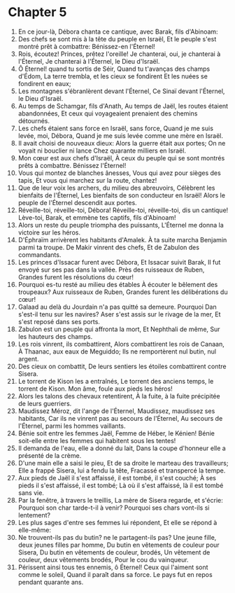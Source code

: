 # Chapter 5

1. En ce jour-là, Débora chanta ce cantique, avec Barak, fils d'Abinoam:
2. Des chefs se sont mis à la tête du peuple en Israël, Et le peuple s'est montré prêt à combattre: Bénissez-en l'Éternel!
3. Rois, écoutez! Princes, prêtez l'oreille! Je chanterai, oui, je chanterai à l'Éternel, Je chanterai à l'Éternel, le Dieu d'Israël.
4. Ô Éternel! quand tu sortis de Séir, Quand tu t'avanças des champs d'Édom, La terre trembla, et les cieux se fondirent Et les nuées se fondirent en eaux;
5. Les montagnes s'ébranlèrent devant l'Éternel, Ce Sinaï devant l'Éternel, le Dieu d'Israël.
6. Au temps de Schamgar, fils d'Anath, Au temps de Jaël, les routes étaient abandonnées, Et ceux qui voyageaient prenaient des chemins détournés.
7. Les chefs étaient sans force en Israël, sans force, Quand je me suis levée, moi, Débora, Quand je me suis levée comme une mère en Israël.
8. Il avait choisi de nouveaux dieux: Alors la guerre était aux portes; On ne voyait ni bouclier ni lance Chez quarante milliers en Israël.
9. Mon cœur est aux chefs d'Israël, À ceux du peuple qui se sont montrés prêts à combattre. Bénissez l'Éternel!
10. Vous qui montez de blanches ânesses, Vous qui avez pour sièges des tapis, Et vous qui marchez sur la route, chantez!
11. Que de leur voix les archers, du milieu des abreuvoirs, Célèbrent les bienfaits de l'Éternel, Les bienfaits de son conducteur en Israël! Alors le peuple de l'Éternel descendit aux portes.
12. Réveille-toi, réveille-toi, Débora! Réveille-toi, réveille-toi, dis un cantique! Lève-toi, Barak, et emmène tes captifs, fils d'Abinoam!
13. Alors un reste du peuple triompha des puissants, L'Éternel me donna la victoire sur les héros.
14. D'Éphraïm arrivèrent les habitants d'Amalek. À ta suite marcha Benjamin parmi ta troupe. De Makir vinrent des chefs, Et de Zabulon des commandants.
15. Les princes d'Issacar furent avec Débora, Et Issacar suivit Barak, Il fut envoyé sur ses pas dans la vallée. Près des ruisseaux de Ruben, Grandes furent les résolutions du cœur!
16. Pourquoi es-tu resté au milieu des étables À écouter le bêlement des troupeaux? Aux ruisseaux de Ruben, Grandes furent les délibérations du cœur!
17. Galaad au delà du Jourdain n'a pas quitté sa demeure. Pourquoi Dan s'est-il tenu sur les navires? Aser s'est assis sur le rivage de la mer, Et s'est reposé dans ses ports.
18. Zabulon est un peuple qui affronta la mort, Et Nephthali de même, Sur les hauteurs des champs.
19. Les rois vinrent, ils combattirent, Alors combattirent les rois de Canaan, À Thaanac, aux eaux de Meguiddo; Ils ne remportèrent nul butin, nul argent.
20. Des cieux on combattit, De leurs sentiers les étoiles combattirent contre Sisera.
21. Le torrent de Kison les a entraînés, Le torrent des anciens temps, le torrent de Kison. Mon âme, foule aux pieds les héros!
22. Alors les talons des chevaux retentirent, À la fuite, à la fuite précipitée de leurs guerriers.
23. Maudissez Méroz, dit l'ange de l'Éternel, Maudissez, maudissez ses habitants, Car ils ne vinrent pas au secours de l'Éternel, Au secours de l'Éternel, parmi les hommes vaillants.
24. Bénie soit entre les femmes Jaël, Femme de Héber, le Kénien! Bénie soit-elle entre les femmes qui habitent sous les tentes!
25. Il demanda de l'eau, elle a donné du lait, Dans la coupe d'honneur elle a présenté de la crème.
26. D'une main elle a saisi le pieu, Et de sa droite le marteau des travailleurs; Elle a frappé Sisera, lui a fendu la tête, Fracassé et transpercé la tempe.
27. Aux pieds de Jaël il s'est affaissé, il est tombé, il s'est couché; À ses pieds il s'est affaissé, il est tombé; Là où il s'est affaissé, là il est tombé sans vie.
28. Par la fenêtre, à travers le treillis, La mère de Sisera regarde, et s'écrie: Pourquoi son char tarde-t-il à venir? Pourquoi ses chars vont-ils si lentement?
29. Les plus sages d'entre ses femmes lui répondent, Et elle se répond à elle-même:
30. Ne trouvent-ils pas du butin? ne le partagent-ils pas? Une jeune fille, deux jeunes filles par homme, Du butin en vêtements de couleur pour Sisera, Du butin en vêtements de couleur, brodés, Un vêtement de couleur, deux vêtements brodés, Pour le cou du vainqueur.
31. Périssent ainsi tous tes ennemis, ô Éternel! Ceux qui l'aiment sont comme le soleil, Quand il paraît dans sa force. Le pays fut en repos pendant quarante ans.

